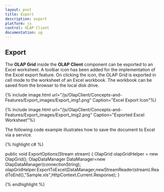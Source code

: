 ```yaml
---
layout: post
title: Export
description: export
platform: js
control: OLAP Client
documentation: ug
---
```


## Export

The **OLAP Grid** inside the **OLAP Client** component can be exported to an Excel worksheet. A toolbar icon has been added for the implementation of the Excel export feature. On clicking the icon, the OLAP Grid is exported in cell mode to the worksheet of an Excel workbook. The workbook can be saved from the browser to the local disk drive.

{% include image.html url="/js/OlapClient/Concepts-and-Features/Export_images/Export_img1.png" Caption="Excel Export Icon"%}

{% include image.html url="/js/OlapClient/Concepts-and-Features/Export_images/Export_img2.png" Caption="Exported Excel Worksheet"%}

The following code example illustrates how to save the document to Excel via a service.

{% highlight c# %}

public void ExportOptions(Stream stream)
{
OlapGrid olapGridHelper = new OlapGrid();
OlapDataManager DataManager=new OlapDataManager(connectionString);
olapGridHelper.ExportToExcel(DataManager,newStreamReader(stream).ReadToEnd(),"Sample.xls",HttpContext.Current.Response);
}

{% endhighlight %}




